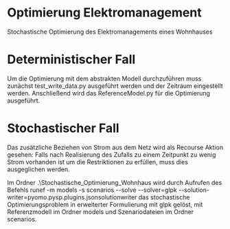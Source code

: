 # Optimierung Elektromanagement
Stochastische Optimierung des Elektromanagements eines Wohnhauses

# Deterministischer Fall
Um die Optimierung mit dem abstrakten Modell durchzuführen muss zunächst
test_write_data.py ausgeführt werden und der Zeitraum eingestellt werden.
Anschließend wird das ReferenceModel.py für die Optimierung ausgeführt.

# Stochastischer Fall
Das zusätzliche Beziehen von Strom aus dem Netz wird als Recourse Aktion gesehen:
Falls nach Realisierung des Zufalls zu einem Zeitpunkt zu wenig Strom vorhanden 
ist um die Restriktionen zu erfüllen, muss dies ausgeglichen werden.

Im Ordner .\Stochastische_Optimierung_Wohnhaus wird durch Aufrufen des Befehls
 runef -m models -s scenarios --solve --solver=glpk --solution-writer=pyomo.pysp.plugins.jsonsolutionwriter
das stochastische Optimierungsproblem in erweiterter Formulierung mit glpk gelöst, mit Referenzmodell im Ordner models und
Szenariodateien im Ordner scenarios.
